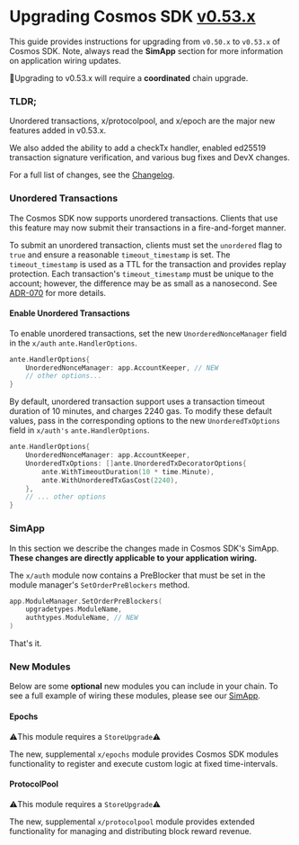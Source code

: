# Upgrading Cosmos SDK [v0.53.x](https://github.com/cosmos/cosmos-sdk/releases/tag/v0.53.0)

This guide provides instructions for upgrading from `v0.50.x` to `v0.53.x` of Cosmos SDK.
Note, always read the **SimApp** section for more information on application wiring updates.

🚨Upgrading to v0.53.x will require a **coordinated** chain upgrade.

### TLDR;

Unordered transactions, x/protocolpool, and x/epoch are the major new features added in v0.53.x.

We also added the ability to add a checkTx handler, enabled ed25519 transaction signature verification, and various bug fixes and DevX changes.

For a full list of changes, see the [Changelog](https://github.com/cosmos/cosmos-sdk/blob/release/v0.53.x/CHANGELOG.md).

### Unordered Transactions

The Cosmos SDK now supports unordered transactions. Clients that use this feature may now submit their transactions
in a fire-and-forget manner.

To submit an unordered transaction, clients must set the `unordered` flag to
`true` and ensure a reasonable `timeout_timestamp` is set. The `timeout_timestamp` is
used as a TTL for the transaction and provides replay protection. Each transaction's `timeout_timestamp` must be
unique to the account; however, the difference may be as small as a nanosecond. See [ADR-070](https://github.com/cosmos/cosmos-sdk/blob/main/docs/architecture/adr-070-unordered-transactions.md) for more details.

#### Enable Unordered Transactions

To enable unordered transactions, set the new `UnorderedNonceManager` field in the `x/auth` `ante.HandlerOptions`.

```go
ante.HandlerOptions{
    UnorderedNonceManager: app.AccountKeeper, // NEW
    // other options...
}
```

By default, unordered transaction support uses a transaction timeout duration of 10 minutes, and charges 2240 gas.
To modify these default values, pass in the corresponding options to the new `UnorderedTxOptions` field in `x/auth's` `ante.HandlerOptions`.

```go
ante.HandlerOptions{
    UnorderedNonceManager: app.AccountKeeper,
    UnorderedTxOptions: []ante.UnorderedTxDecoratorOptions{
        ante.WithTimeoutDuration(10 * time.Minute),
        ante.WithUnorderedTxGasCost(2240),
    },
	// ... other options
}	
```

### SimApp

In this section we describe the changes made in Cosmos SDK's SimApp.
**These changes are directly applicable to your application wiring.**

The `x/auth` module now contains a PreBlocker that must be set in the module manager's `SetOrderPreBlockers` method.

```go
app.ModuleManager.SetOrderPreBlockers(
    upgradetypes.ModuleName,
    authtypes.ModuleName, // NEW
)
```

That's it.

### New Modules

Below are some **optional** new modules you can include in your chain. 
To see a full example of wiring these modules, please see our [SimApp](https://github.com/cosmos/cosmos-sdk/blob/release/v0.53.x/simapp/app.go).

#### Epochs

⚠️This module requires a `StoreUpgrade`⚠️

The new, supplemental `x/epochs` module provides Cosmos SDK modules functionality to register and execute custom logic at fixed time-intervals.


#### ProtocolPool

⚠️This module requires a `StoreUpgrade`⚠️

The new, supplemental `x/protocolpool` module provides extended functionality for managing and distributing block reward revenue.

